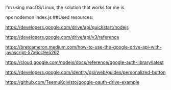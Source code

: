 I'm using macOS/Linux, the solution that works for me is

npx nodemon index.js 
##Used resources:

https://developers.google.com/drive/api/quickstart/nodejs

https://developers.google.com/drive/api/v3/reference

https://bretcameron.medium.com/how-to-use-the-google-drive-api-with-javascript-57a6cc9e5262

https://cloud.google.com/nodejs/docs/reference/google-auth-library/latest

https://developers.google.com/identity/gsi/web/guides/personalized-button

https://github.com/TeemuKoivisto/google-oauth-drive-example

